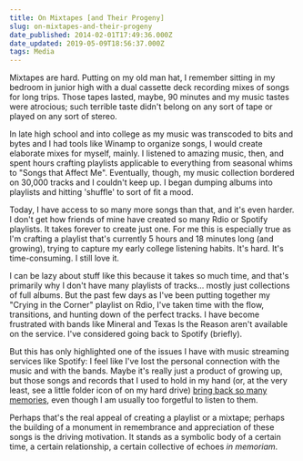 ```yaml
---
title: On Mixtapes [and Their Progeny]
slug: on-mixtapes-and-their-progeny
date_published: 2014-02-01T17:49:36.000Z
date_updated: 2019-05-09T18:56:37.000Z
tags: Media
---
```


Mixtapes are hard. Putting on my old man hat, I remember sitting in my bedroom in junior high with a dual cassette deck recording mixes of songs for long trips. Those tapes lasted, maybe, 90 minutes and my music tastes were atrocious; such terrible taste didn't belong on any sort of tape or played on any sort of stereo.

In late high school and into college as my music was transcoded to bits and bytes and I had tools like Winamp to organize songs, I would create elaborate mixes for myself, mainly. I listened to amazing music, then, and spent hours crafting playlists applicable to everything from seasonal whims to "Songs that Affect Me". Eventually, though, my music collection bordered on 30,000 tracks and I couldn't keep up. I began dumping albums into playlists and hitting 'shuffle' to sort of fit a mood.

Today, I have access to so many more songs than that, and it's even harder. I don't get how friends of mine have created so many Rdio or Spotify playlists. It takes forever to create just one. For me this is especially true as I'm crafting a playlist that's currently 5 hours and 18 minutes long (and growing), trying to capture my early college listening habits. It's hard. It's time-consuming. I still love it.

I can be lazy about stuff like this because it takes so much time, and that's primarily why I don't have many playlists of tracks... mostly just collections of full albums. But the past few days as I've been putting together my "Crying in the Corner" playlist on Rdio, I've taken time with the flow, transitions, and hunting down of the perfect tracks. I have become frustrated with bands like Mineral and Texas Is the Reason aren't available on the service. I've considered going back to Spotify (briefly).

But this has only highlighted one of the issues I have with music streaming services like Spotify: I feel like I've lost the personal connection with the music and with the bands. Maybe it's really just a product of growing up, but those songs and records that I used to hold in my hand (or, at the very least, see a little folder icon of on my hard drive) [bring back so many memories](/on-music-memory/), even though I am usually too forgetful to listen to them.

Perhaps that's the real appeal of creating a playlist or a mixtape; perhaps the building of a monument in remembrance and appreciation of these songs is the driving motivation. It stands as a symbolic body of a certain time, a certain relationship, a certain collective of echoes *in memoriam*.
